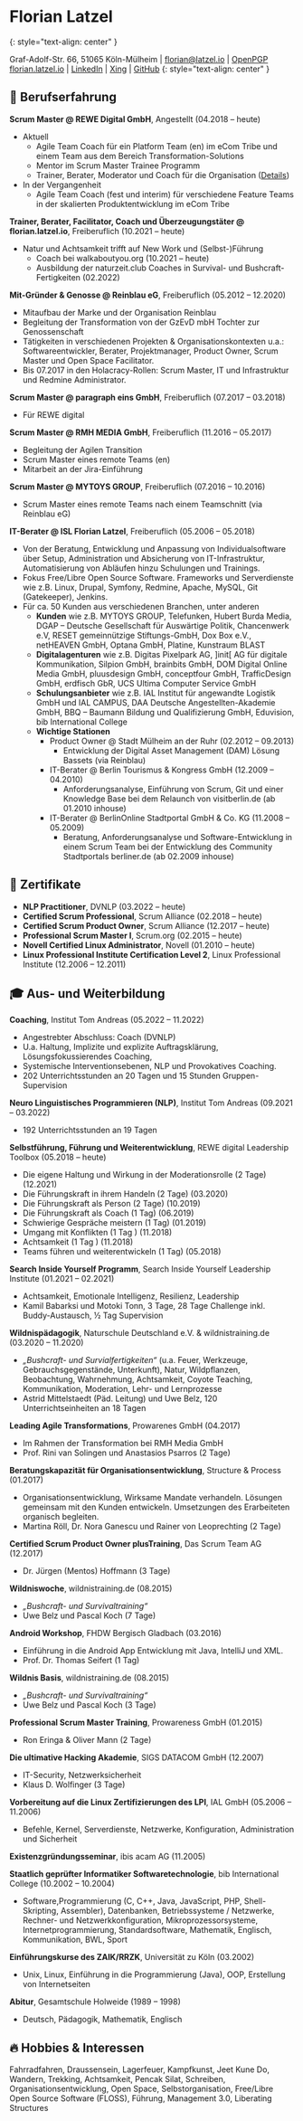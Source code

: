 # Florian Latzel
{: style="text-align: center" }

Graf-Adolf-Str. 66, 51065 Köln-Mülheim |
[florian@latzel.io](mailto:florian@latzel.io) | [OpenPGP](https://keys.openpgp.org/search?q=3F9F644542DD63E82165D376F4F62999C3BA4866)   
[florian.latzel.io](https://florian.latzel.io) | 
[LinkedIn](https://de.linkedin.com/in/florianlatzel/de) | 
[Xing](https://www.xing.com/profile/Florian_Latzel) |
[GitHub](https://github.com/fl3a) 
{: style="text-align: center" }

## 🧪 Berufserfahrung

**Scrum Master @ REWE Digital GmbH**, 
Angestellt (04.2018 – heute)

- Aktuell
  - Agile Team Coach für ein Platform Team (en) im eCom Tribe 
und einem Team aus dem Bereich Transformation-Solutions 
  - Mentor im Scrum Master Trainee Programm
  - Trainer, Berater, Moderator und Coach für die Organisation 
([Details](https://github.com/fl3a/florian.latzel.io/blob/portfolio/referenzen.md))
- In der Vergangenheit
  -  Agile Team Coach (fest und interim) für verschiedene 
Feature Teams in der skalierten Produktentwicklung im eCom Tribe 

**Trainer, Berater, Facilitator, Coach und Überzeugungstäter @ florian.latzel.io**, 
Freiberuflich (10.2021 – heute)

- Natur und Achtsamkeit trifft auf New Work und (Selbst-)Führung 
  - Coach bei walkaboutyou.org (10.2021 – heute)
  - Ausbildung der naturzeit.club Coaches in Survival- und Bushcraft-Fertigkeiten (02.2022)

**Mit-Gründer & Genosse @ Reinblau eG**, 
Freiberuflich (05.2012 – 12.2020)

- Mitaufbau der Marke und der Organisation Reinblau
- Begleitung der Transformation von der GzEvD mbH Tochter zur Genossenschaft
- Tätigkeiten in verschiedenen Projekten & Organisationskontexten u.a.: 
Softwareentwickler, Berater, Projektmanager, Product Owner, 
Scrum Master und Open Space Facilitator.
- Bis 07.2017 in den Holacracy-Rollen: 
Scrum Master, IT und Infrastruktur und Redmine Administrator.

**Scrum Master @ paragraph eins GmbH**, 
Freiberuflich (07.2017 – 03.2018)

- Für REWE digital
    
**Scrum Master @ RMH MEDIA GmbH**, 
Freiberuflich (11.2016 – 05.2017)

- Begleitung der Agilen Transition
- Scrum Master eines remote Teams (en)
- Mitarbeit an der Jira-Einführung
    
**Scrum Master @ MYTOYS GROUP**, 
Freiberuflich (07.2016 – 10.2016)

- Scrum Master eines remote Teams nach einem Teamschnitt (via Reinblau eG)

**IT-Berater @ ISL Florian Latzel**, 
Freiberuflich (05.2006 – 05.2018)

- Von der Beratung, Entwicklung und Anpassung von Individualsoftware 
über Setup, Administration und Absicherung von IT-Infrastruktur, Automatisierung von Abläufen 
hinzu Schulungen und Trainings. 
- Fokus Free/Libre Open Source Software. Frameworks und Serverdienste wie z.B. 
Linux, Drupal, Symfony, Redmine, Apache, MySQL, Git (Gatekeeper), Jenkins. 
- Für ca. 50 Kunden aus verschiedenen Branchen, unter anderen
  - **Kunden** wie z.B. MYTOYS GROUP, Telefunken, Hubert Burda Media, 
    DGAP – Deutsche Gesellschaft für Auswärtige Politik, Chancenwerk e.V, 
    RESET gemeinnützige Stiftungs-GmbH, Dox Box e.V., netHEAVEN GmbH, 
    Optana GmbH, Platine, Kunstraum BLAST
  - **Digitalagenturen** wie z.B. Digitas Pixelpark AG, 
    ]init[ AG für digitale Kommunikation, Silpion GmbH, brainbits GmbH, 
    DOM Digital Online Media GmbH, pluusdesign GmbH, conceptfour GmbH, 
    TrafficDesign GmbH, erdfisch GbR, UCS Ultima Computer Service GmbH
  - **Schulungsanbieter** wie z.B. IAL Institut für angewandte Logistik GmbH und IAL CAMPUS, 
    DAA Deutsche Angestellten-Akademie GmbH, BBQ – Baumann Bildung und Qualifizierung GmbH, 
    Eduvision, bib International College
  - **Wichtige Stationen**
    - Product Owner @ Stadt Mülheim an der Ruhr (02.2012 – 09.2013)
      - Entwicklung der Digital Asset Management (DAM) Lösung Bassets (via Reinblau)
    - IT-Berater @ Berlin Tourismus & Kongress GmbH (12.2009 – 04.2010)
      - Anforderungsanalyse, Einführung von Scrum, Git und einer Knowledge Base 
        bei dem Relaunch von visitberlin.de (ab 01.2010 inhouse) 	
    - IT-Berater @ BerlinOnline Stadtportal GmbH & Co. KG (11.2008 – 05.2009)
      - Beratung, Anforderungsanalyse und Software-Entwicklung in einem Scrum Team 
        bei der Entwicklung des Community Stadtportals berliner.de (ab 02.2009 inhouse)

## 📃 Zertifikate

- **NLP Practitioner**, DVNLP (03.2022 – heute)
- **Certified Scrum Professional**, Scrum Alliance (02.2018 – heute)
- **Certified Scrum Product Owner**, Scrum Alliance (12.2017 – heute)
- **Professional Scrum Master I**, Scrum.org (02.2015 – heute)
- **Novell Certified Linux Administrator**, Novell (01.2010 – heute)
- **Linux Professional Institute Certification Level 2**, 
  Linux Professional Institute (12.2006 – 12.2011)

## 🎓 Aus- und Weiterbildung

**Coaching**, 
Institut Tom Andreas (05.2022 – 11.2022)

- Angestrebter Abschluss: Coach (DVNLP)
- U.a. Haltung, Implizite und explizite Auftragsklärung, Lösungsfokussierendes Coaching, 
- Systemische Interventionsebenen,  NLP und Provokatives Coaching.
- 202 Unterrichtsstunden an 20 Tagen und 15 Stunden Gruppen-Supervision
  
**Neuro Linguistisches Programmieren (NLP)**, 
Institut Tom Andreas (09.2021 – 03.2022)

- 192 Unterrichtsstunden an 19 Tagen
  
**Selbstführung, Führung und Weiterentwicklung**, 
REWE digital Leadership Toolbox (05.2018 – heute)

- Die eigene Haltung und Wirkung in der Moderationsrolle (2 Tage) (12.2021)
- Die Führungskraft in ihrem Handeln (2 Tage) (03.2020)
- Die Führungskraft als Person (2 Tage) (10.2019)
- Die Führungskraft als Coach (1 Tag) (06.2019)
- Schwierige Gespräche meistern (1 Tag) (01.2019)
- Umgang mit Konflikten (1 Tag ) (11.2018)
- Achtsamkeit (1 Tag ) (11.2018)
- Teams führen und weiterentwickeln (1 Tag) (05.2018)

**Search Inside Yourself Programm**, 
Search Inside Yourself Leadership Institute (01.2021 – 02.2021)

- Achtsamkeit, Emotionale Intelligenz, Resilienz, Leadership
- Kamil Babarksi und Motoki Tonn, 
  3 Tage, 28 Tage Challenge inkl. Buddy-Austausch,  ½ Tag Supervision

**Wildnispädagogik**, 
Naturschule Deutschland e.V. & wildnistraining.de (03.2020 – 11.2020)

- *„Bushcraft- und Survialfertigkeiten“*
  (u.a. Feuer, Werkzeuge, Gebrauchsgegenstände, Unterkunft), 
  Natur, Wildpflanzen, Beobachtung, Wahrnehmung, Achtsamkeit, 
  Coyote Teaching, Kommunikation, Moderation, Lehr- und Lernprozesse
- Astrid Mittelstaedt (Päd. Leitung) und Uwe Belz, 120 Unterrichtseinheiten an 18 Tagen

**Leading Agile Transformations**, 
Prowarenes GmbH (04.2017)

- Im Rahmen der Transformation bei RMH Media GmbH
- Prof. Rini van Solingen und Anastasios Psarros (2 Tage)

**Beratungskapazität für Organisationsentwicklung**, 
Structure & Process (01.2017)

- Organisationsentwicklung, Wirksame Mandate verhandeln.
  Lösungen gemeinsam mit den Kunden entwickeln. 
  Umsetzungen des Erarbeiteten organisch begleiten.
- Martina Röll, Dr. Nora Ganescu und Rainer von Leoprechting (2 Tage)

**Certified Scrum Product Owner plusTraining**, 
Das Scrum Team AG (12.2017)

- Dr. Jürgen (Mentos) Hoffmann (3 Tage)

**Wildniswoche**, 
wildnistraining.de (08.2015)

- *„Bushcraft- und Survivaltraining“*
-  Uwe Belz und Pascal Koch (7 Tage)
  
**Android Workshop**, 
FHDW Bergisch Gladbach (03.2016)

- Einführung in die Android App Entwicklung mit Java, IntelliJ und XML. 
- Prof. Dr. Thomas Seifert (1 Tag)

**Wildnis Basis**, 
wildnistraining.de (08.2015)

- *„Bushcraft- und Survivaltraining“*
- Uwe Belz und Pascal Koch (3 Tage)

**Professional Scrum Master Training**,
Prowareness GmbH (01.2015)

-  Ron Eringa & Oliver Mann (2 Tage)
  
**Die ultimative Hacking Akademie**, 
SIGS DATACOM GmbH (12.2007)

- IT-Security, Netzwerksicherheit
- Klaus D. Wolfinger (3 Tage)

**Vorbereitung auf die Linux Zertifizierungen des LPI**, 
IAL GmbH (05.2006 – 11.2006) 

- Befehle, Kernel, Serverdienste, Netzwerke, Konfiguration, Administration und Sicherheit

**Existenzgründungsseminar**, 
ibis acam AG (11.2005)

**Staatlich geprüfter Informatiker Softwaretechnologie**, 
bib International College (10.2002 – 10.2004)

- Software,Programmierung (C, C++, Java, JavaScript, PHP, Shell-Skripting, Assembler), 
  Datenbanken, Betriebssysteme / Netzwerke,  Rechner- und Netzwerkkonfiguration, 
  Mikroprozessorsysteme, Internetprogrammierung, Standardsoftware, 
  Mathematik, Englisch, Kommunikation, BWL, Sport

**Einführungskurse des ZAIK/RRZK**, 
Universität zu Köln (03.2002)

- Unix, Linux, Einführung in die Programmierung (Java), OOP, Erstellung von Internetseiten
  
**Abitur**, 
Gesamtschule Holweide (1989 – 1998)

- Deutsch, Pädagogik, Mathematik, Englisch

## 🔥 Hobbies & Interessen

Fahrradfahren, Draussensein, Lagerfeuer, Kampfkunst, Jeet Kune Do,  Wandern, 
Trekking, Achtsamkeit, Pencak Silat, Schreiben, Organisationsentwicklung, 
Open Space, Selbstorganisation, Free/Libre Open Source Software (FLOSS), Führung, 
Management 3.0, Liberating Structures

